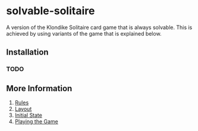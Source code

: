 # solvable-solitaire

A version of the Klondike Solitaire card game that is always solvable.  This is achieved by using variants of the game that is explained below.

## Installation

### TODO

## More Information

1. [Rules](/docs/rules.md)
1. [Layout](/docs/layout.md)
1. [Initial State](/docs/initialState.md)
1. [Playing the Game](/docs/playing.md)
